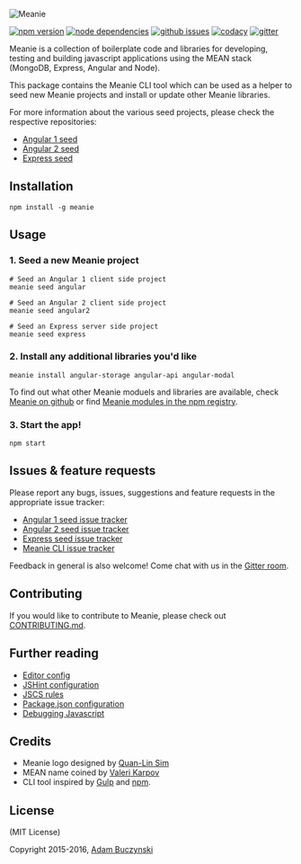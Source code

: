 
![Meanie](https://raw.githubusercontent.com/meanie/meanie/master/meanie-logo-full.png)

[![npm version](https://img.shields.io/npm/v/meanie.svg)](https://www.npmjs.com/package/meanie)
[![node dependencies](https://david-dm.org/meanie/meanie.svg)](https://david-dm.org/meanie/meanie)
[![github issues](https://img.shields.io/github/issues/meanie/meanie.svg)](https://github.com/meanie/meanie/issues)
[![codacy](https://img.shields.io/codacy/746f62db3e70495da98bca9da333ec8e.svg)](https://www.codacy.com/app/meanie/meanie)
[![gitter](https://img.shields.io/badge/gitter-join%20chat%20%E2%86%92-brightgreen.svg)](https://gitter.im/meanie/meanie?utm_source=badge&utm_medium=badge&utm_campaign=pr-badge&utm_content=badge)

Meanie is a collection of boilerplate code and libraries for developing, testing and building javascript applications using the MEAN stack (MongoDB, Express, Angular and Node).

This package contains the Meanie CLI tool which can be used as a helper to seed new Meanie projects and install or update other Meanie libraries.

For more information about the various seed projects, please check the respective repositories:
  - [Angular 1 seed](https://github.com/meanie/angular-seed)
  - [Angular 2 seed](https://github.com/meanie/angular2-seed)
  - [Express seed](https://github.com/meanie/express-seed)

## Installation

```shell
npm install -g meanie
```

## Usage

### 1. Seed a new Meanie project

```shell
# Seed an Angular 1 client side project
meanie seed angular

# Seed an Angular 2 client side project
meanie seed angular2

# Seed an Express server side project
meanie seed express
```

### 2. Install any additional libraries you'd like

```shell
meanie install angular-storage angular-api angular-modal
```

To find out what other Meanie moduels and libraries are available, check [Meanie on github](https://github.com/meanie) or find [Meanie modules in the npm registry](https://www.npmjs.com/search?q=meanie-module).

### 3. Start the app!

```shell
npm start
```

## Issues & feature requests

Please report any bugs, issues, suggestions and feature requests in the appropriate issue tracker:
* [Angular 1 seed issue tracker](https://github.com/meanie/angular-seed/issues)
* [Angular 2 seed issue tracker](https://github.com/meanie/angular2-seed/issues)
* [Express seed issue tracker](https://github.com/meanie/express-seed/issues)
* [Meanie CLI issue tracker](https://github.com/meanie/meanie/issues)

Feedback in general is also welcome! Come chat with us in the [Gitter room](https://gitter.im/meanie/meanie).

## Contributing

If you would like to contribute to Meanie, please check out [CONTRIBUTING.md](https://github.com/meanie/meanie/blob/master/CONTRIBUTING.md).

## Further reading

* [Editor config](http://editorconfig.org)
* [JSHint configuration](http://jshint.com/docs/options/)
* [JSCS rules](http://jscs.info/rules)
* [Package.json configuration](https://docs.npmjs.com/files/package.json)
* [Debugging Javascript](https://developer.chrome.com/devtools/docs/javascript-debugging)

## Credits

* Meanie logo designed by [Quan-Lin Sim](mailto:quan.lin.sim+meanie@gmail.com)
* MEAN name coined by [Valeri Karpov](http://blog.mongodb.org/post/49262866911/the-mean-stack-mongodb-expressjs-angularjs-and)
* CLI tool inspired by [Gulp](https://github.com/gulpjs/gulp) and [npm](https://github.com/npm/npm).

## License

(MIT License)

Copyright 2015-2016, [Adam Buczynski](http://adambuczynski.com)
